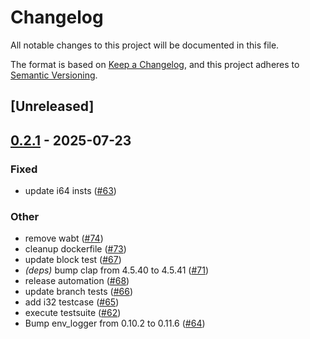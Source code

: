 # Changelog

All notable changes to this project will be documented in this file.

The format is based on [Keep a Changelog](https://keepachangelog.com/en/1.0.0/),
and this project adheres to [Semantic Versioning](https://semver.org/spec/v2.0.0.html).

## [Unreleased]

## [0.2.1](https://github.com/mewz-project/wasker/compare/v0.2.0...v0.2.1) - 2025-07-23

### Fixed

- update i64 insts ([#63](https://github.com/mewz-project/wasker/pull/63))

### Other

- remove wabt ([#74](https://github.com/mewz-project/wasker/pull/74))
- cleanup dockerfile ([#73](https://github.com/mewz-project/wasker/pull/73))
- update block test ([#67](https://github.com/mewz-project/wasker/pull/67))
- *(deps)* bump clap from 4.5.40 to 4.5.41 ([#71](https://github.com/mewz-project/wasker/pull/71))
- release automation ([#68](https://github.com/mewz-project/wasker/pull/68))
- update branch tests ([#66](https://github.com/mewz-project/wasker/pull/66))
- add i32 testcase ([#65](https://github.com/mewz-project/wasker/pull/65))
- execute testsuite ([#62](https://github.com/mewz-project/wasker/pull/62))
- Bump env_logger from 0.10.2 to 0.11.6 ([#64](https://github.com/mewz-project/wasker/pull/64))
